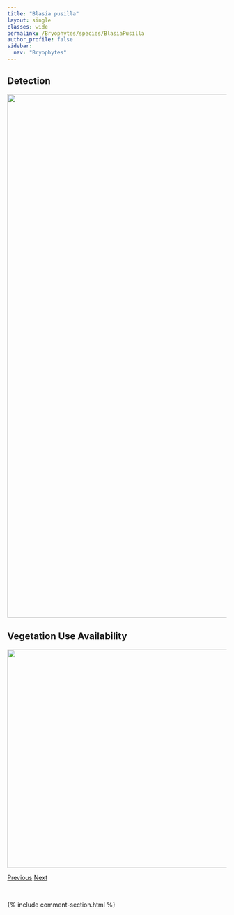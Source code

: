 ```yaml
---
title: "Blasia pusilla"
layout: single
classes: wide
permalink: /Bryophytes/species/BlasiaPusilla
author_profile: false
sidebar:
  nav: "Bryophytes"
---
```


<h2>Detection</h2>

<a href="https://drive.google.com/uc?export=view&id=19b3uXLGP6GZNFBd5ajBiafKFsIomW8dn">
<img src="https://drive.google.com/uc?export=view&id=19b3uXLGP6GZNFBd5ajBiafKFsIomW8dn" height = "1200" width = "800">
</a>


<h2>Vegetation Use Availability</h2>

<a href="https://drive.google.com/uc?export=view&id=1E1aTxclRXvTSyVIun-_zxHfN24030F3R">
<img src="https://drive.google.com/uc?export=view&id=1E1aTxclRXvTSyVIun-_zxHfN24030F3R" height = "500" width = "1000">
</a>


<a href="/DevelopmentWebsite/Bryophytes/species/BartramiaIthyphylla" class="pagination--pager" title="Bartramia ithyphylla">Previous</a> <a href="/DevelopmentWebsite/Bryophytes/species/BlepharostomaTrichophyllum" class="pagination--pager" title="Blepharostoma trichophyllum">Next</a>

<p>&nbsp;</p>

{% include comment-section.html %}
